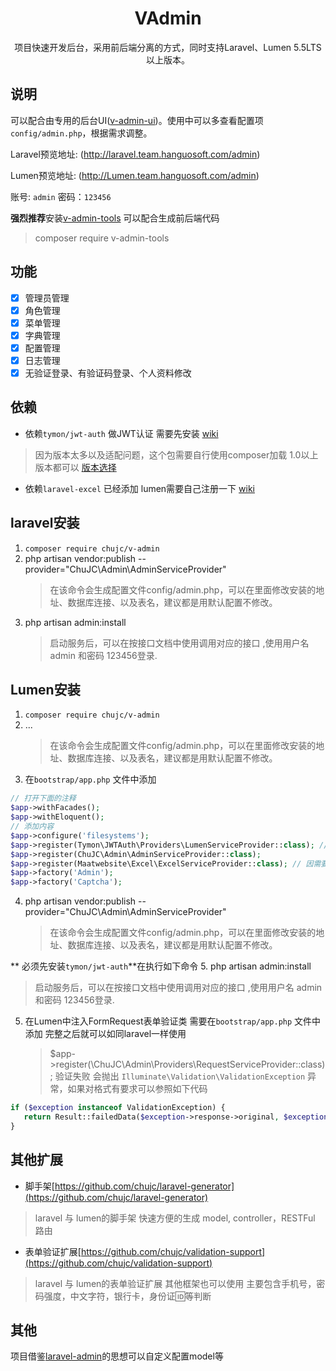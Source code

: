 <h1 align="center"> VAdmin </h1>

<p align="center"> 项目快速开发后台，采用前后端分离的方式，同时支持Laravel、Lumen 5.5LTS以上版本。</p>

## 说明
可以配合由专用的后台UI([v-admin-ui](https://github.com/chujc/v-admin-ui))。使用中可以多查看配置项`config/admin.php`，根据需求调整。

Laravel预览地址: (http://laravel.team.hanguosoft.com/admin)

Lumen预览地址: (http://Lumen.team.hanguosoft.com/admin)

账号: `admin` 密码：`123456`

**强烈推荐**安装[v-admin-tools](https://github.com/chujc/v-admin-tools) 可以配合生成前后端代码
  > composer require v-admin-tools

## 功能
- [x] 管理员管理
- [x] 角色管理
- [x] 菜单管理
- [x] 字典管理
- [x] 配置管理
- [x] 日志管理
- [x] 无验证登录、有验证码登录、个人资料修改

## 依赖
- 依赖`tymon/jwt-auth` 做JWT认证 需要先安装 [wiki](https://jwt-auth.readthedocs.io/en/develop)
> 因为版本太多以及适配问题，这个包需要自行使用composer加载 1.0以上版本都可以 [版本选择](https://github.com/tymondesigns/jwt-auth/releases)
- 依赖`laravel-excel` 已经添加 lumen需要自己注册一下 [wiki](https://docs.laravel-excel.com/3.1/getting-started/)


## laravel安装
1. `composer require chujc/v-admin`
2. php artisan vendor:publish --provider="ChuJC\Admin\AdminServiceProvider"
   > 在该命令会生成配置文件config/admin.php，可以在里面修改安装的地址、数据库连接、以及表名，建议都是用默认配置不修改。
3. php artisan admin:install
   > 启动服务后，可以在按接口文档中使用调用对应的接口 ,使用用户名 admin 和密码 123456登录.
   
   
## Lumen安装
1. `composer require chujc/v-admin` 
2. ...
   > 在该命令会生成配置文件config/admin.php，可以在里面修改安装的地址、数据库连接、以及表名，建议都是用默认配置不修改。
3. 在`bootstrap/app.php` 文件中添加
```php
// 打开下面的注释
$app->withFacades();
$app->withEloquent();
// 添加内容
$app->configure('filesystems');
$app->register(Tymon\JWTAuth\Providers\LumenServiceProvider::class); // jwt
$app->register(ChuJC\Admin\AdminServiceProvider::class);
$app->register(Maatwebsite\Excel\ExcelServiceProvider::class); // 因需要导出excel 所以需要添加laravel-excel依赖包,如果不需要导出功能可以不需要
$app->factory('Admin');
$app->factory('Captcha');
```
4. php artisan vendor:publish --provider="ChuJC\Admin\AdminServiceProvider"
   > 在该命令会生成配置文件config/admin.php，可以在里面修改安装的地址、数据库连接、以及表名，建议都是用默认配置不修改。

** 必须先安装`tymon/jwt-auth`**在执行如下命令
5. php artisan admin:install
   > 启动服务后，可以在按接口文档中使用调用对应的接口 ,使用用户名 admin 和密码 123456登录.
5. 在Lumen中注入FormRequest表单验证类 需要在`bootstrap/app.php` 文件中添加 完整之后就可以如同laravel一样使用
   > $app->register(\ChuJC\Admin\Providers\RequestServiceProvider::class);
   > 验证失败 会抛出 `Illuminate\Validation\ValidationException` 异常，如果对格式有要求可以参照如下代码
```php
if ($exception instanceof ValidationException) {
   return Result::failedData($exception->response->original, $exception->getMessage(), 422);
}
```

## 其他扩展
- 脚手架[https://github.com/chujc/laravel-generator](https://github.com/chujc/laravel-generator)
> laravel 与 lumen的脚手架 快速方便的生成 model, controller，RESTFul 路由
- 表单验证扩展[https://github.com/chujc/validation-support](https://github.com/chujc/validation-support)
> laravel 与 lumen的表单验证扩展 其他框架也可以使用 主要包含手机号，密码强度，中文字符，银行卡，身份证🆔等判断

## 其他
项目借鉴[laravel-admin](https://laravel-admin.org/)的思想可以自定义配置model等
